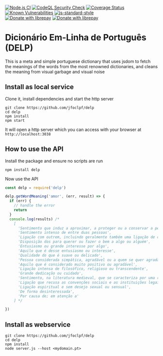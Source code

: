 [![Node.js CI](https://github.com/jfoclpf/delp/actions/workflows/node.js.yml/badge.svg)](https://github.com/jfoclpf/delp/actions/workflows/node.js.yml)
[![CodeQL Security Check](https://github.com/jfoclpf/delp/actions/workflows/codeql.yml/badge.svg)](https://github.com/jfoclpf/delp/actions/workflows/codeql.yml)
[![Coverage Status](https://coveralls.io/repos/github/jfoclpf/delp/badge.svg?branch=master)](https://coveralls.io/github/jfoclpf/delp?branch=master)
[![Known Vulnerabilities](https://snyk.io/test/github/jfoclpf/delp/badge.svg?targetFile=package.json)](https://snyk.io/test/github/jfoclpf/delp?targetFile=package.json)
[![js-standard-style][js-standard-style_img]][js-standard-style_url]
<br>
[![Donate with librepay](https://img.shields.io/liberapay/receives/joaopimentel1980.svg?logo=liberapay)](https://en.liberapay.com/joaopimentel1980)
[![Donate with librepay](https://img.shields.io/badge/donate-Donate-yellow?logo=liberapay)](https://en.liberapay.com/joaopimentel1980/donate)

[js-standard-style_img]: https://img.shields.io/badge/code%20style-standard-brightgreen.svg
[js-standard-style_url]: https://standardjs.com/

# Dicionário Em-Linha de Português (DELP)

This is a meta and simple portuguese dictionary that uses jsdom to fetch the meanings of the words from the most renowned dictionaries, and cleans the meaning from visual garbage and visual noise

## Install as local service

Clone it, install dependencies and start the http server

```
git clone https://github.com/jfoclpf/delp
cd delp
npm install
npm start
```

It will open a http server which you can access with your browser at `http://localhost:3038`

## How to use the API

Install the package and ensure no scripts are run

```
npm install delp
```

Now use the API

```js
const delp = require('delp')

delp.getWordMeaning('amor', (err, result) => {
  if (err) {
    // handle the error
    return
  }
  console.log(results) /*
    [
      'Sentimento que induz a aproximar, a proteger ou a conservar a pessoa pela qual se sente afeição ou ; grande afeição ou afinidade forte por outra pessoa',
      'Sentimento intenso de entre duas pessoas',
      'Ligação com outrem, incluindo geralmente também uma ligação de cariz sexual',
      'Disposição dos para querer ou fazer o bem a algo ou alguém',
      'Entusiasmo ou grande interesse por algo',
      'Aquilo que é desse entusiasmo ou interesse',
      'Qualidade do que é suave ou delicado',
      'Pessoa considerada simpática, agradável ou a quem se quer agradar',
      'Aquilo que é considerado muito positivo ou agradável',
      'Ligação intensa de filosófico, religioso ou transcendente',
      'Grande dedicação ou cuidado',
      'Sentimento, na literatura medieval, que se caracteriza por uma relação de vassalagem entre o cavaleiro e a sua amada',
      'Ligação que recusa as convenções sociais e as instituições legais, o casamento',
      'Ligação espiritual e sem desejo sexual ou sensual',
      'De forma desinteressada',
      'Por causa de; em atenção a'
    ] */

})
```

## Install as webservice

```
git clone https://github.com/jfoclpf/delp
cd delp
npm install
node server.js --host <mydomain.pt>
```

